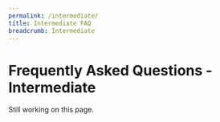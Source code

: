 ```yaml
---
permalink: /intermediate/
title: Intermediate FAQ
breadcrumb: Intermediate
---
```


# Frequently Asked Questions - Intermediate

Still working on this page.

